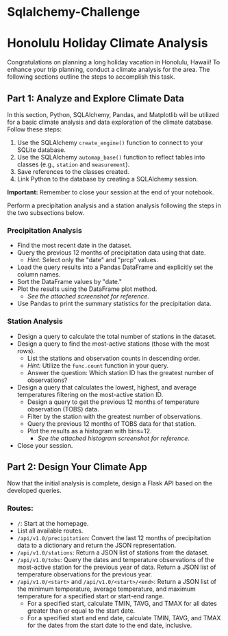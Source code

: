 # Sqlalchemy-Challenge

# Honolulu Holiday Climate Analysis

Congratulations on planning a long holiday vacation in Honolulu, Hawaii! To enhance your trip planning, conduct a climate analysis for the area. The following sections outline the steps to accomplish this task.

## Part 1: Analyze and Explore Climate Data

In this section, Python, SQLAlchemy, Pandas, and Matplotlib will be utilized for a basic climate analysis and data exploration of the climate database. Follow these steps:

1. Use the SQLAlchemy `create_engine()` function to connect to your SQLite database.
2. Use the SQLAlchemy `automap_base()` function to reflect tables into classes (e.g., `station` and `measurement`).
3. Save references to the classes created.
4. Link Python to the database by creating a SQLAlchemy session.

**Important:**
Remember to close your session at the end of your notebook.

Perform a precipitation analysis and a station analysis following the steps in the two subsections below.

### Precipitation Analysis

- Find the most recent date in the dataset.
- Query the previous 12 months of precipitation data using that date.
  - *Hint:* Select only the "date" and "prcp" values.
- Load the query results into a Pandas DataFrame and explicitly set the column names.
- Sort the DataFrame values by "date."
- Plot the results using the DataFrame plot method.
  - *See the attached screenshot for reference.*
- Use Pandas to print the summary statistics for the precipitation data.

### Station Analysis

- Design a query to calculate the total number of stations in the dataset.
- Design a query to find the most-active stations (those with the most rows).
  - List the stations and observation counts in descending order.
  - *Hint:* Utilize the `func.count` function in your query.
  - Answer the question: Which station ID has the greatest number of observations?
- Design a query that calculates the lowest, highest, and average temperatures filtering on the most-active station ID.
  - Design a query to get the previous 12 months of temperature observation (TOBS) data.
  - Filter by the station with the greatest number of observations.
  - Query the previous 12 months of TOBS data for that station.
  - Plot the results as a histogram with bins=12.
    - *See the attached histogram screenshot for reference.*
- Close your session.

## Part 2: Design Your Climate App

Now that the initial analysis is complete, design a Flask API based on the developed queries.

### Routes:

- `/`: Start at the homepage.
- List all available routes.
- `/api/v1.0/precipitation`: Convert the last 12 months of precipitation data to a dictionary and return the JSON representation.
- `/api/v1.0/stations`: Return a JSON list of stations from the dataset.
- `/api/v1.0/tobs`: Query the dates and temperature observations of the most-active station for the previous year of data. Return a JSON list of temperature observations for the previous year.
- `/api/v1.0/<start>` and `/api/v1.0/<start>/<end>`: Return a JSON list of the minimum temperature, average temperature, and maximum temperature for a specified start or start-end range.
  - For a specified start, calculate TMIN, TAVG, and TMAX for all dates greater than or equal to the start date.
  - For a specified start and end date, calculate TMIN, TAVG, and TMAX for the dates from the start date to the end date, inclusive.
